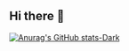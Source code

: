 ## Hi there 👋

[![Anurag's GitHub stats-Dark](https://github-readme-stats.vercel.app/api?username=jasonrn36&show_icons=true&theme=dark#gh-dark-mode-only)](https://github.com/jasonrn36/github-readme-stats#gh-dark-mode-only)
